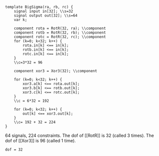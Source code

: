 ```
template BigSigma(ra, rb, rc) {
    signal input in[32]; \\s=32
    signal output out[32]; \\s=64
    var k;

    component rota = RotR(32, ra); \\component
    component rotb = RotR(32, rb); \\component
    component rotc = RotR(32, rc); \\component
    for (k=0; k<32; k++) {
        rota.in[k] <== in[k];
        rotb.in[k] <== in[k];
        rotc.in[k] <== in[k];
    }
    \\c=3*32 = 96

    component xor3 = Xor3(32); \\component

    for (k=0; k<32; k++) {
        xor3.a[k] <== rota.out[k];
        xor3.b[k] <== rotb.out[k];
        xor3.c[k] <== rotc.out[k];
    }
    \\c = 6*32 = 192

    for (k=0; k<32; k++) {
        out[k] <== xor3.out[k];
    }
    \\c= 192 + 32 = 224
}
```
64 signals, 224 constraints. The dof of [[RotR]] is 32 (called 3 times). The dof of [[Xor3]] is 96 (called 1 time).

`dof = 32`